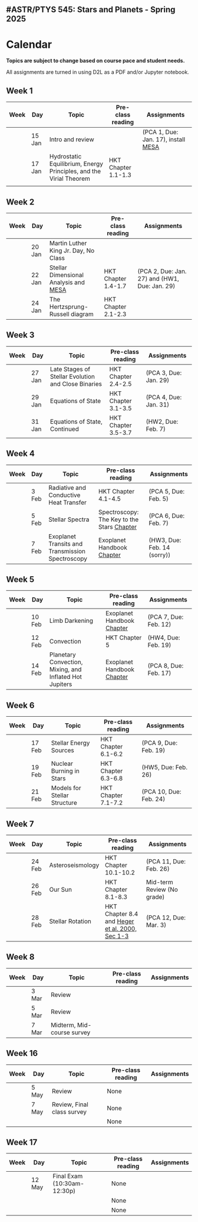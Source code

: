 #ASTR/PTYS 545: Stars and Planets - Spring 2025
-

# Calendar

**Topics are subject to change based on course pace and student needs.**

All assignments are turned in using D2L as a PDF and/or Jupyter notebook.

## Week 1

| Week | Day    | Topic                                                               |    Pre-class reading    | Assignments                                                 |
| ---- | ------ | ------------------------------------------------------------------- | ----------------------- | ----------------------------------------------------------- |
|      | 15 Jan | Intro and review                                                    |                         |   (PCA 1, Due: Jan. 17), install [MESA](https://docs.mesastar.org/en/24.08.1/quickstart.html)                      |
|      | 17 Jan | Hydrostatic Equilibrium, Energy Principles, and the Virial Theorem  |  HKT Chapter 1.1-1.3    |                                                             |
|      |        |                                                                     |                         |                                                             |

## Week 2

| Week | Day    | Topic                                                               |   Pre-class reading     | Assignments                                                 |
| ---- | ------ | ------------------------------------------------------------------- | ----------------------- | ----------------------------------------------------------- |
|      | 20 Jan | Martin Luther King Jr. Day, No Class                                |                         |                                                             |
|      | 22 Jan | Stellar Dimensional Analysis and [MESA](https://ui.adsabs.harvard.edu/abs/2011ApJS..192....3P/abstract)                          |   HKT Chapter 1.4-1.7   |       (PCA 2, Due: Jan. 27) and (HW1, Due: Jan. 29)         |
|      | 24 Jan | The Hertzsprung-Russell diagram                                     |   HKT Chapter 2.1-2.3   |                                                             |

## Week 3

| Week | Day    | Topic                                                               |    Pre-class reading    | Assignments                                                 |
| ---- | ------ | ------------------------------------------------------------------- | ----------------------- | ----------------------------------------------------------- |
|      | 27 Jan | Late Stages of Stellar Evolution and Close Binaries                 |   HKT Chapter 2.4-2.5   |                (PCA 3, Due: Jan. 29)                        |
|      | 29 Jan | Equations of State                                                  |   HKT Chapter 3.1-3.5   |                (PCA 4, Due: Jan. 31)                        |
|      | 31 Jan | Equations of State, Continued                                       |   HKT Chapter 3.5-3.7   |                (HW2, Due: Feb. 7)                           |

## Week 4

| Week | Day    | Topic                                                               |   Pre-class reading     | Assignments                                                 |
| ---- | ------ | ------------------------------------------------------------------- | ----------------------- | ----------------------------------------------------------- |
|      | 3 Feb  | Radiative and Conductive Heat Transfer                              |   HKT Chapter 4.1-4.5   |                (PCA 5, Due: Feb. 5)                         |
|      | 5 Feb  | Stellar Spectra                                                     |   Spectroscopy: The Key to the Stars [Chapter](https://rdcu.be/d57mB) |     (PCA 6, Due: Feb. 7)   |
|      | 7 Feb  | Exoplanet Transits and Transmission Spectroscopy                    |   Exoplanet Handbook [Chapter](https://rdcu.be/d57mI) |  (HW3, Due: Feb. 14 (sorry))    |

## Week 5

| Week | Day    | Topic                                                               |   Pre-class reading     | Assignments                                                 |
| ---- | ------ | ------------------------------------------------------------------- | ----------------------- | ----------------------------------------------------------- |
|      | 10 Feb | Limb Darkening                                                      |   Exoplanet Handbook [Chapter](https://rdcu.be/d57mN) | (PCA 7, Due: Feb. 12)         |
|      | 12 Feb | Convection                                                          |   HKT Chapter 5         |                (HW4, Due: Feb. 19)                          |
|      | 14 Feb | Planetary Convection, Mixing, and Inflated Hot Jupiters            |   Exoplanet Handbook [Chapter](https://rdcu.be/d57nl)                |                (PCA 8, Due: Feb. 17)                        |

## Week 6

| Week | Day    | Topic                                                               |   Pre-class reading     | Assignments                                                 |
| ---- | ------ | ------------------------------------------------------------------- | ----------------------- | ----------------------------------------------------------- |
|      | 17 Feb | Stellar Energy Sources                                              |   HKT Chapter 6.1-6.2   |             (PCA 9, Due: Feb. 19)                           |
|      | 19 Feb | Nuclear Burning in Stars                                            |   HKT Chapter 6.3-6.8   |             (HW5, Due: Feb. 26)                             |
|      | 21 Feb | Models for Stellar Structure                                        |   HKT Chapter 7.1-7.2   |             (PCA 10, Due: Feb. 24)                          |

## Week 7

| Week | Day    | Topic                                                               |   Pre-class reading     | Assignments                                                 |
| ---- | ------ | ------------------------------------------------------------------- | ----------------------- | ----------------------------------------------------------- |
|      | 24 Feb | Asteroseismology                                                    |   HKT Chapter 10.1-10.2 |             (PCA 11, Due: Feb. 26)                          |
|      | 26 Feb | Our Sun                                                             |   HKT Chapter 8.1-8.3   |              Mid-term Review (No grade)                     |
|      | 28 Feb | Stellar Rotation                                                    |   HKT Chapter 8.4 and [Heger et al. 2000, Sec 1-3](https://iopscience.iop.org/article/10.1086/308158)      |              (PCA 12, Due: Mar. 3)                          |

## Week 8

| Week | Day    | Topic                                                               |   Pre-class reading     | Assignments                                                 |
| ---- | ------ | ------------------------------------------------------------------- | ----------------------- | ----------------------------------------------------------- |
|      | 3 Mar  | Review                                                              |                         |                                                             |
|      | 5 Mar  | Review                                                              |                         |                                                             |
|      | 7 Mar  | Midterm, Mid-course survey                                          |                         |                                                             |


## Week 16

| Week | Day    | Topic                                                               |   Pre-class reading     | Assignments                                                 |
| ---- | ------ | ------------------------------------------------------------------- | ----------------------- | ----------------------------------------------------------- |
|      | 5 May | Review                                                               |   None                   |                                                             |
|      | 7 May | Review, Final class survey                                           |   None                    |                                                             |
|      |       |                                                                      |   None                   |                                                             |


## Week 17

| Week | Day    | Topic                                                               |   Pre-class reading     | Assignments                                                 |
| ---- | ------ | ------------------------------------------------------------------- | ----------------------- | ----------------------------------------------------------- |
|      | 12 May | Final Exam (10:30am-12:30p)                                         |   None                  |                                                             |
|      |        |                                                                     |   None                  |                                                             |
|      |        |                                                                     |   None                  |      